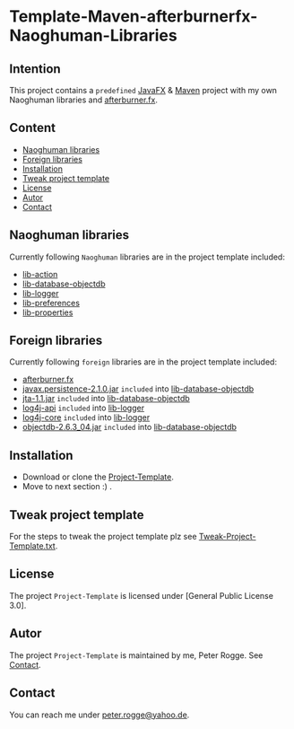 Template-Maven-afterburnerfx-Naoghuman-Libraries
===



Intention
---

This project contains a `predefined` [JavaFX] &amp; [Maven] project with my own 
Naoghuman libraries and [afterburner.fx].



Content
---

* [Naoghuman libraries](#NaoghumanLibraries)
* [Foreign libraries](#ForeignLibraries)
* [Installation](#Installation)
* [Tweak project template](#TweakProjectTemplate)
* [License](#License)
* [Autor](#Autor)
* [Contact](#Contact)



Naoghuman libraries<a name="NaoghumanLibraries" />
---

Currently following `Naoghuman` libraries are in the project template included:
* [lib-action]
* [lib-database-objectdb]
* [lib-logger]
* [lib-preferences]
* [lib-properties]



Foreign libraries<a name="ForeignLibraries" />
---

Currently following `foreign` libraries are in the project template included:
* [afterburner.fx]
* [javax.persistence-2.1.0.jar] `included` into [lib-database-objectdb]
* [jta-1.1.jar] `included` into [lib-database-objectdb]
* [log4j-api] `included` into [lib-logger]
* [log4j-core] `included` into [lib-logger]
* [objectdb-2.6.3_04.jar] `included` into [lib-database-objectdb]



Installation<a name="Installation" />
---

* Download or clone the [Project-Template].
* Move to next section :) .



Tweak project template<a name="TweakProjectTemplate" />
---

For the steps to tweak the project template plz see [Tweak-Project-Template.txt].



License<a name="License" />
---

The project `Project-Template` is licensed under [General Public License 3.0].



Autor<a name="Autor" />
---

The project `Project-Template` is maintained by me, Peter Rogge. See [Contact](#Contact).



Contact<a name="Contact" />
---

You can reach me under <peter.rogge@yahoo.de>.



[//]: # (Links)
[afterburner.fx]:https://github.com/AdamBien/afterburner.fx
[JavaFX]:http://docs.oracle.com/javase/8/javase-clienttechnologies.htm
[javax.persistence-2.1.0.jar]:http://mvnrepository.com/artifact/org.eclipse.persistence/javax.persistence/2.1.0
[jta-1.1.jar]:http://mvnrepository.com/artifact/javax.transaction/jta/1.1
[lib-action]:https://github.com/Naoghuman/lib-action.git
[lib-database-objectdb]:https://github.com/Naoghuman/lib-database-objectdb.git
[lib-logger]:https://github.com/Naoghuman/lib-logger.git
[lib-preferences]:https://github.com/Naoghuman/lib-preferences.git
[lib-properties]:https://github.com/Naoghuman/lib-properties.git
[log4j-api]:https://logging.apache.org/log4j/2.0/log4j-web/dependencies.html
[log4j-core]:https://logging.apache.org/log4j/2.0/log4j-web/dependencies.html
[Maven]:http://maven.apache.org/
[objectdb-2.6.3_04.jar]:http://www.objectdb.com/object/db/database/download
[Project-Template]:https://github.com/Naoghuman/Project-Templates/releases
[Tweak-Project-Template.txt]:Project-Template-afterburnerfx-Naoghuman/Tweak-Project-Template.txt
